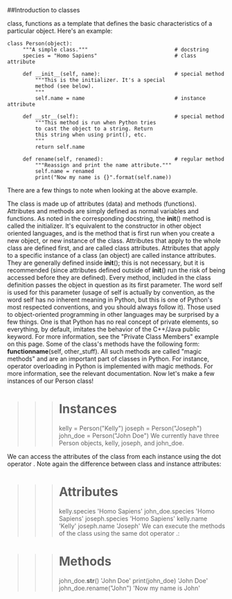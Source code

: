 
##Introduction to classes

 class, functions as a template that defines the basic characteristics of a particular object. Here's an example:
```
class Person(object):
     """A simple class."""                            # docstring
     species = "Homo Sapiens"                         # class attribute

     def __init__(self, name):                        # special method
         """This is the initializer. It's a special
         method (see below).
         """
         self.name = name                             # instance attribute

     def __str__(self):                               # special method
         """This method is run when Python tries 
         to cast the object to a string. Return 
         this string when using print(), etc.
         """
         return self.name

     def rename(self, renamed):                       # regular method
         """Reassign and print the name attribute."""
         self.name = renamed
         print("Now my name is {}".format(self.name))
```
There are a few things to note when looking at the above example.

The class is made up of attributes (data) and methods (functions).
Attributes and methods are simply defined as normal variables and functions.
As noted in the corresponding docstring, the __init__() method is called the initializer. It's equivalent to the constructor in other object oriented languages, and is the method that is first run when you create a new object, or new instance of the class.
Attributes that apply to the whole class are defined first, and are called class attributes.
Attributes that apply to a specific instance of a class (an object) are called instance attributes. They are generally defined inside __init__(); this is not necessary, but it is recommended (since attributes defined outside of __init__() run the risk of being accessed before they are defined).
Every method, included in the class definition passes the object in question as its first parameter. The word self is used for this parameter (usage of self is actually by convention, as the word self has no inherent meaning in Python, but this is one of Python's most respected conventions, and you should always follow it).
Those used to object-oriented programming in other languages may be surprised by a few things. One is that Python has no real concept of private elements, so everything, by default, imitates the behavior of the C++/Java public keyword. For more information, see the "Private Class Members" example on this page.
Some of the class's methods have the following form: __functionname__(self, other_stuff). All such methods are called "magic methods" and are an important part of classes in Python. For instance, operator overloading in Python is implemented with magic methods. For more information, see the relevant documentation.
Now let's make a few instances of our Person class!

>>> # Instances
>>> kelly = Person("Kelly")
>>> joseph = Person("Joseph")
>>> john_doe = Person("John Doe")
We currently have three Person objects, kelly, joseph, and john_doe.

We can access the attributes of the class from each instance using the dot operator . Note again the difference between class and instance attributes:

>>> # Attributes
>>> kelly.species
'Homo Sapiens'
>>> john_doe.species
'Homo Sapiens'
>>> joseph.species
'Homo Sapiens'
>>> kelly.name
'Kelly'
>>> joseph.name
'Joseph'
We can execute the methods of the class using the same dot operator .:

>>> # Methods
>>> john_doe.__str__()
'John Doe'
>>>  print(john_doe)
'John Doe'
>>>  john_doe.rename("John")
'Now my name is John'



 
